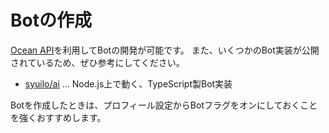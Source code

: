 # Botの作成
[Ocean API](./api)を利用してBotの開発が可能です。
また、いくつかのBot実装が公開されているため、ぜひ参考にしてください。

- [syuilo/ai](https://github.com/syuilo/ai) ... Node.js上で動く、TypeScript製Bot実装

Botを作成したときは、プロフィール設定からBotフラグをオンにしておくことを強くおすすめします。
